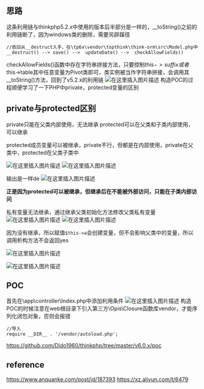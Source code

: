 ﻿## 思路
这条利用链与thinkphp5.2.x中使用的版本后半部分是一样的，__toString()之前的利用链断了，因为windows类的删除，需要另辟蹊径
```
//依旧从__destruct入手，在\tp6x\vendor\topthink\think-orm\src\Model.php中
__destruct() --> save() -->  updateDate() -->  checkAllowFields() 
```
checkAllowFields()函数中存在字符串拼接方法，只要控制$this->suffix或者$this->table其中任意变量为Pivot类即可，类实例被当作字符串拼接，会调用其__toString()方法，回到了v5.2.x的利用链
![在这里插入图片描述](https://img-blog.csdnimg.cn/2019101716220741.png?x-oss-process=image/watermark,type_ZmFuZ3poZW5naGVpdGk,shadow_10,text_aHR0cHM6Ly9ibG9nLmNzZG4ubmV0L3FxXzQxODA5ODk2,size_16,color_FFFFFF,t_70)
构造POC的过程顺便学习了一下PHP中private，protected变量的区别

## private与protected区别
private只能在父类内部使用，无法继承
protected可以在父类和子类内部使用，可以继承

protected成员变量可以被继承，private不行，但都是在内部使用，private在父类中，protected在父类子类中
 
 ![在这里插入图片描述](https://img-blog.csdnimg.cn/20191017162909461.png?x-oss-process=image/watermark,type_ZmFuZ3poZW5naGVpdGk,shadow_10,text_aHR0cHM6Ly9ibG9nLmNzZG4ubmV0L3FxXzQxODA5ODk2,size_16,color_FFFFFF,t_70)
 ![在这里插入图片描述](https://img-blog.csdnimg.cn/20191017162917263.png?x-oss-process=image/watermark,type_ZmFuZ3poZW5naGVpdGk,shadow_10,text_aHR0cHM6Ly9ibG9nLmNzZG4ubmV0L3FxXzQxODA5ODk2,size_16,color_FFFFFF,t_70)
 
输出是一样de
 ![在这里插入图片描述](https://img-blog.csdnimg.cn/20191017162923138.png)
 
**正是因为protected可以被继承，但继承后在不能被外部访问，只能在子类内部访问**
 
私有变量无法继承，通过继承父类初始化方法修改父类私有变量
 ![在这里插入图片描述](https://img-blog.csdnimg.cn/20191017162937991.png?x-oss-process=image/watermark,type_ZmFuZ3poZW5naGVpdGk,shadow_10,text_aHR0cHM6Ly9ibG9nLmNzZG4ubmV0L3FxXzQxODA5ODk2,size_16,color_FFFFFF,t_70)
 ![在这里插入图片描述](https://img-blog.csdnimg.cn/20191017162944411.png)
 
 
 
因为没有继承，所以赋值`$this->a`会创建变量，但不会影响父类中的变量，所以调用析构方法不会返回yes
 
 ![在这里插入图片描述](https://img-blog.csdnimg.cn/20191017162952336.png?x-oss-process=image/watermark,type_ZmFuZ3poZW5naGVpdGk,shadow_10,text_aHR0cHM6Ly9ibG9nLmNzZG4ubmV0L3FxXzQxODA5ODk2,size_16,color_FFFFFF,t_70)
 
![在这里插入图片描述](https://img-blog.csdnimg.cn/20191017162956756.png)

## POC
首先在\app\controller\Index.php中添加利用条件
![在这里插入图片描述](https://img-blog.csdnimg.cn/20191017163107784.png?x-oss-process=image/watermark,type_ZmFuZ3poZW5naGVpdGk,shadow_10,text_aHR0cHM6Ly9ibG9nLmNzZG4ubmV0L3FxXzQxODA5ODk2,size_16,color_FFFFFF,t_70)
构造POC的时候注意在web根目录下引入第三方\Opis\Closure函数库vendor，才能序列化闭包对象，否则会报错

```
//导入
require __DIR__ . '/vendor/autoload.php';
```
https://github.com/Dido1960/thinkphp/tree/master/v6.0.x/poc

## reference
https://www.anquanke.com/post/id/187393
https://xz.aliyun.com/t/6479
